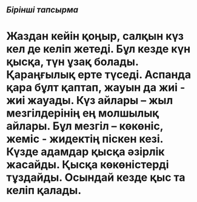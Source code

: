 ## *Бірінші тапсырма*

# Жаздан кейін қоңыр, салқын күз кел де келіп жетеді. Бұл кезде күн қысқа, түн ұзақ болады. Қараңғылық ерте түседі. Аспанда қара бұлт қаптап, жауын да жиі - жиі жауады. Күз айлары – жыл мезгілдерінің ең молшылық айлары. Бұл мезгіл – көкөніс, жеміс - жидектің піскен кезі. Күзде адамдар қысқа әзірлік жасайды. Қысқа көкөністерді тұздайды. Осындай кезде қыс та келіп қалады.
